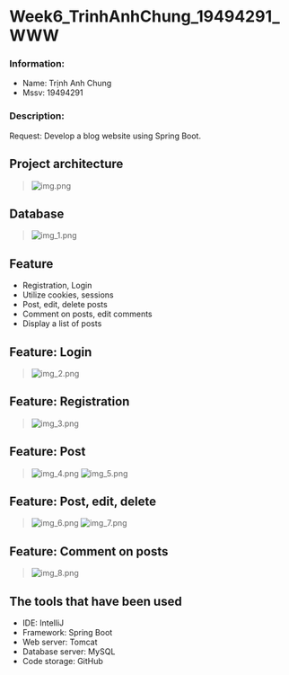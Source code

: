 # Week6_TrinhAnhChung_19494291_WWW
### Information:
- Name: Trịnh Anh Chung
- Mssv: 19494291
### Description:
Request: Develop a blog website using Spring Boot.

## Project architecture
>![img.png](img.png)
## Database
>![img_1.png](img_1.png)
## Feature
- Registration, Login
- Utilize cookies, sessions
- Post, edit, delete posts
- Comment on posts, edit comments
- Display a list of posts
## Feature: Login
>![img_2.png](img_2.png)
## Feature: Registration
>![img_3.png](img_3.png)
## Feature: Post
>![img_4.png](img_4.png)
>![img_5.png](img_5.png)
## Feature: Post, edit, delete
>![img_6.png](img_6.png)
> ![img_7.png](img_7.png)
## Feature: Comment on posts
>![img_8.png](img_8.png)
## The tools that have been used
- IDE: IntelliJ
- Framework: Spring Boot
- Web server: Tomcat
- Database server: MySQL
- Code storage: GitHub
